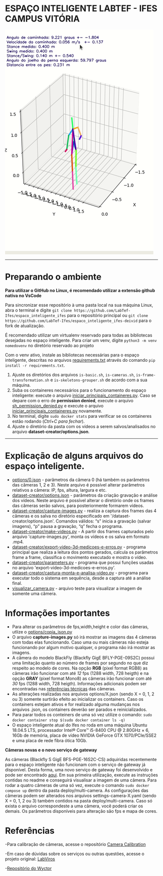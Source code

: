 # ESPAÇO INTELIGENTE LABTEF - IFES CAMPUS VITÓRIA

![Reconstrução tridimensional](https://github.com/wyctorfogos/ESPACOINTELIGENTE-IFES/blob/main/caminhada.gif)

---
# Preparando o ambiente

**Para utilizar o GitHub no Linux, é recomendado utilizar a extensão github nativa no VsCode**

Para sincronizar esse repositório à uma pasta local na sua máquina Linux, abra o terminal e digite `git clone https://github.com/LabTef-Ifes/espaco_inteligente_ifes` para o repositório principal ou `git clone https://github.com/LabTef-Ifes/espaco_inteligente_ifes-deivid` para o fork de atualização.

É recomendado utilizar um virtualenv reservado para todas as bibliotecas desejadas no espaço inteligente.
Para criar um venv, digite `python3 -m venv nomedovenv` no diretório reservado ao projeto

Com o venv ativo, instale as bibliotecas necessárias para o espaço inteligente, descritas no arquivos [requirements.txt](requirements.txt) através do comando `pip install -r requirements.txt`.

1. Ajuste os diretórios dos arquivos `is-basic.sh`, `is-cameras.sh`, `is-frame-transformation.sh` e `is-skeletons-grouper.sh` de acordo com a sua máquina.
2. Suba os containeres necessários para o funcionamento do espaço inteligente: execute o arquivo [iniciar_principais_containeres.py](iniciar_principais_containeres.py). Caso se depare com o erro de **permission denied**, execute o arquivo [sh_permission_denied.py](sh_permission_denied.py) e execute o arquivo [iniciar_principais_containeres.py](iniciar_principais_containeres.py) novamente.
3. No terminal, digite `sudo docker stats` para verificar se os containeres estão rodando (*Ctrl+C para fechar*). 
4. Ajuste o diretório da pasta com os vídeos a serem salvos/analisados no arquivo **dataset-creator/options.json**.

---
# Explicação de alguns arquivos do espaço inteligente.

- [options/0.json](options/0.json) - parâmetros da câmera 0 (há também os parâmetros das câmeras 1, 2 e 3). Neste arquivo é possível alterar parâmetros relativos a câmera: IP, fps, altura, largura e etc.
- [dataset-creator/options.json](dataset-creator/options.json) - parâmetros da criação gravação e análise dos vídeos. Neste arquivo é possível alterar o diretório onde os frames das câmeras serão salvos, para posteriormente formarem vídeos. 
- [dataset-creator/capture-images.py](dataset-creator/capture-images.py) - realiza a captura dos frames das 4 câmeras e os salva no diretório especificado em '/dataset-creator/options.json'. Comandos válidos: “s” inicia a gravação (salvar imagens), “p” pausa a gravação, “q” fecha o programa.
- [dataset-creator/make-videos.py](/dataset-creator/make-videos.py) - A partir dos frames capturados pelo arquivo 'capture-images.py', monta os vídeos e os salva em formato .mp4.
- [dataset-creator/export-video-3d-medicoes-e-erros.py](dataset-creator/export-video-3d-medicoes-e-erros.py) - programa principal que realiza a leitura dos pontos gerados, calcula os parâmetros frame a frame, classifica o movimento executado e mostra o vídeo.
- [dataset-creator/parameters.py](dataset-creator/parameters.py) - programa que possui funções usadas no arquivo 'export-video-3d-medicoes-e-erros.py'.
- [dataset-creator/captura-monta-e-analisa-video.py](dataset-creator/captura-monta-e-analisa-video.py) - programa para executar todo o sistema em sequência, desde a captura até a análise final.
- [visualizar_camera.py](visualizar_camera.py) - arquivo teste para visualizar a imagem de somente uma câmera.

# Informações importantes


- Para alterar os parâmetros de fps,width,height e color das câmeras, utlize o [options/copia_json.py](options/copia_json.py)
- O arquivo **capture-images.py** só irá mostrar as imagens das 4 câmeras com todas elas funcionando. Caso uma ou mais câmeras não esteja funcionando por algum motivo qualquer, o programa não irá mostrar as imagens.
- A câmera do modelo BlackFly (Blackfly GigE BFLY-PGE-09S2C) possui uma limitação quanto ao número de frames por segundo no que diz respeito ao modelo de cores. Na opção **RGB** (pixel format RGB8) as câmeras irão funcionar com até _12_ fps (1288 width, 728 heigth) e na opção **GRAY** (pixel format Mono8) as câmeras irão funcionar com até _30_ fps (1288 width, 728 heigth). Informações adicionais podem ser encontradas nas [referências técnicas](./referencias-tecnicas/)  das câmeras.
- As alterações realizadas nos arquivos options/X.json (sendo X = 0, 1, 2 ou 3) somente surtirão efeito ao inicializar os containers. Caso os containers estejam ativos e for realizado alguma mudanças nos arquivos .json, os containers deverão ser parados e reinicializados.
- Para parar todos os conteiners de uma só vez utilize o comando: `sudo docker container stop $(sudo docker container ls -q)`
- O espaço inteligente atual do Ifes no  roda em uma máquina Ubuntu 18.04.5 LTS, processador Intel® Core™ i5-8400 CPU @ 2.80GHz × 6, 16Gb de memória, placa de vídeo NVIDIA GeForce GTX 1070/PCIe/SSE2 e uma placa de rede fibra ótica 10Gb.   

**Câmeras novas e o novo serviço de gateway**

As câmeras (Blackfly S GigE BFS-PGE-16S2C-CS) adquiridas recentemente para o espaço inteligente não funcionam com o serviço de gateway já disponível. Desta forma, uma novo serviço de gateway foi desenvolvido e pode ser encontrado [aqui](https://github.com/LabTef-Ifes/is-cameras-py). Em sua primeira utilização, execute as instruções contidas no readme e conseguirá visualisar a imagem de uma câmera. Para rodar a quatro câmeras de uma só vez, execute o comando `sudo docker compose up` dentro da pasta deploy/multi-camera. As configurações das câmeras podem ser alterados nos arquivos settings-camera-X.yaml (sendo X = 0, 1, 2 ou 3) também contidos na pasta deploy/multi-camera. Caso só exista o arquivo correspondeste a uma câmera, você poderá criar os demais. Os parâmetros disponíveis para alteração são fps e mapa de cores.

# Referências

-Para calibração de câmeras, acesse o repositório [Camera Calibration](https://github.com/LabTef-Ifes/camera-calibration)

-Em caso de dúvidas sobre os serviços ou outras questões, acesse o projeto original: [LabViros](https://github.com/labviros)

-[Repositório do Wyctor](https://github.com/wyctorfogos/ESPACOINTELIGENTE-IFES)
